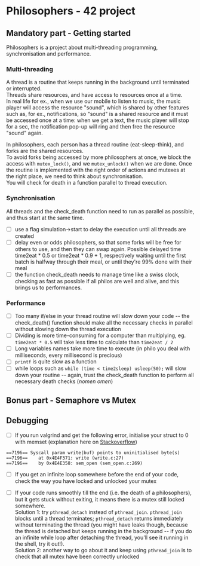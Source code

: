 # Philosophers - 42 project  

## Mandatory part - Getting started  

Philosophers is a project about multi-threading programming, synchronisation and performance.  

### Multi-threading
A thread is a routine that keeps running in the background until terminated or interrupted.  
Threads share resources, and have access to resources once at a time.  
In real life for ex., when we use our mobile to listen to music, the music player will access the resource "sound", which is shared by other features such as, for ex., notifications, so "sound" is a shared resource and it must be accessed once at a time: when we get a text, the music player will stop for a sec, the notification pop-up will ring and then free the resource "sound" again.

In philosophers, each person has a thread routine (eat-sleep-think), and forks are the shared resources.  
To avoid forks being accessed by more philosophers at once, we block the access with `mutex_lock()`, and we `mutex_unlock()` when we are done.
Once the routine is implemented with the right order of actions and mutexes at the right place, we need to think about synchronisation.  
You will check for death in a function parallel to thread execution.

### Synchronisation
All threads and the check_death function need to run as parallel as possible, and thus start at the same time.

- [ ] use a flag simulation->start to delay the execution until all threads are created
- [ ] delay even or odds philosophers, so that some forks will be free for others to use, and then they can swap again. Possible delayed time time2eat * 0.5 or time2eat * 0.9 + 1, respectively waiting until the first batch is halfway through their meal, or until they're 99% done with their meal  
- [ ] the function check_death needs to manage time like a swiss clock, checking as fast as possible if all philos are well and alive, and this brings us to performances.

### Performance

- [ ] Too many if/else in your thread routine will slow down your code -- the check_death() function should make all the necessary checks in parallel without slowing down the thread execution
- [ ] Dividing is more time-consuming for a computer than multiplying, eg. `time2eat * 0.5` will take less time to calculate than `time2eat / 2`
- [ ] Long variables names take more time to execute (in philo you deal with milliseconds, every millisecond is precious)
- [ ] `printf` is quite slow as a function
- [ ] while loops such as `while (time < time2sleep) usleep(50);` will slow down your routine -- again, trust the check_death function to perform all necessary death checks (_nomen omen_)

## Bonus part - Semaphore vs Mutex

## Debugging

- [ ] If you run valgrind and get the following error, initialise your struct to 0 with memset (explanation here on [Stackoverflow](https://stackoverflow.com/questions/29870357/writing-struct-writebuf-points-to-uninitialised-bytes))

```
==7196== Syscall param write(buf) points to uninitialised byte(s)  
==7196==    at 0x4E4F371: write (write.c:27)  
==7196==    by 0x4E4E358: sem_open (sem_open.c:269)
```

- [ ] If you get an infinite loop somewhere before the end of your code, check the way you have locked and unlocked your mutex  

- [ ] If your code runs smoothly till the end (i.e. the death of a philosophers), but it gets stuck without exiting, it means there is a mutex still locked somewhere.  
Solution 1: try `pthread_detach` instead of `pthread_join`. `pthread_join` blocks until a thread terminates; `pthread_detach` returns immediately without terminating the thread (you might have leaks though, because the thread is detached but keeps running in the background -- if you do an infinite while loop after detaching the thread, you'll see it running in the shell, try it out!).  
Solution 2: another way to go about it and keep using `pthread_join` is to check that all mutex have been correctly unlocked


